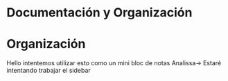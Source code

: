 # Documentación y Organización

# Organización
Hello intentemos utilizar esto como un mini bloc de notas
Analissa-> Estaré intentando trabajar el sidebar
